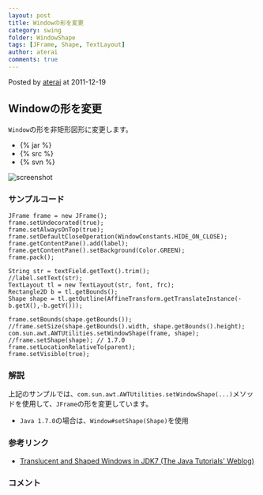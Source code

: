 ```yaml
---
layout: post
title: Windowの形を変更
category: swing
folder: WindowShape
tags: [JFrame, Shape, TextLayout]
author: aterai
comments: true
---
```


Posted by [aterai](http://terai.xrea.jp/aterai.html) at 2011-12-19

## Windowの形を変更
`Window`の形を非矩形図形に変更します。

- {% jar %}
- {% src %}
- {% svn %}

<!-- dummy comment line for breaking list -->

![screenshot](https://lh4.googleusercontent.com/-f54GogC4jCU/Tu7AbPCJhsI/AAAAAAAABGc/EzG0Tf9ITFI/s800/WindowShape.png)

### サンプルコード
<pre class="prettyprint"><code>JFrame frame = new JFrame();
frame.setUndecorated(true);
frame.setAlwaysOnTop(true);
frame.setDefaultCloseOperation(WindowConstants.HIDE_ON_CLOSE);
frame.getContentPane().add(label);
frame.getContentPane().setBackground(Color.GREEN);
frame.pack();

String str = textField.getText().trim();
//label.setText(str);
TextLayout tl = new TextLayout(str, font, frc);
Rectangle2D b = tl.getBounds();
Shape shape = tl.getOutline(AffineTransform.getTranslateInstance(-b.getX(),-b.getY()));

frame.setBounds(shape.getBounds());
//frame.setSize(shape.getBounds().width, shape.getBounds().height);
com.sun.awt.AWTUtilities.setWindowShape(frame, shape);
//frame.setShape(shape); // 1.7.0
frame.setLocationRelativeTo(parent);
frame.setVisible(true);
</code></pre>

### 解説
上記のサンプルでは、`com.sun.awt.AWTUtilities.setWindowShape(...)`メソッドを使用して、`JFrame`の形を変更しています。

- `Java 1.7.0`の場合は、`Window#setShape(Shape)`を使用

<!-- dummy comment line for breaking list -->

### 参考リンク
- [Translucent and Shaped Windows in JDK7 (The Java Tutorials' Weblog)](http://blogs.oracle.com/thejavatutorials/entry/translucent_and_shaped_windows_in)

<!-- dummy comment line for breaking list -->

### コメント

